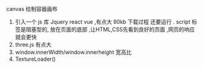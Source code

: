 canvas 绘制容器画布 
1. 引入一个 js 库 Jquery react vue ,有点大 90kb 下载过程 还要运行 . script 标签是阻塞型的, 放在页面的底部 ,让HTML,CSS先看到良好的页面 ,网页的响应就会更快
2. three.js 有点大
3. window.innerWidth/window.innerheight 宽高比
4. TextureLoader()